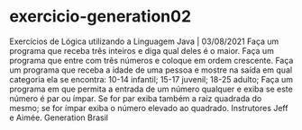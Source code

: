 # exercicio-generation02
Exercícios de Lógica utilizando a Linguagem Java | 03/08/2021 Faça um programa que receba três inteiros e diga qual deles é o maior.  Faça um programa que entre com três números e coloque em ordem crescente.  Faça um programa que receba a idade de uma pessoa e mostre na saída em qual categoria ela se encontra:  10-14 infantil; 15-17 juvenil; 18-25 adulto; Faça um programa em que permita a entrada de um número qualquer e exiba se este número é par ou ímpar. Se for par exiba também a raiz quadrada do mesmo; se for ímpar exiba o número elevado ao quadrado. Instrutores Jeff e Aimée. Generation Brasil
